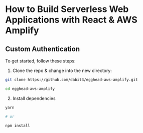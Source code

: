 # How to Build Serverless Web Applications with React & AWS Amplify

## Custom Authentication

To get started, follow these steps:

1. Clone the repo & change into the new directory:

```sh
git clone https://github.com/dabit3/egghead-aws-amplify.git

cd egghead-aws-amplify
```

2. Install dependencies

```sh
yarn

# or

npm install
```


